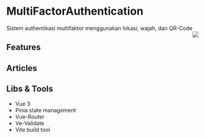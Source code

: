 # MultiFactorAuthentication
Sistem authentikasi multifaktor menggunakan lokasi, wajah, dan QR-Code
<img src="icon.png" align="right" />


## Features

## Articles


## Libs & Tools
- Vue 3
- Pinia state management
- Vue-Router
- Ve-Validate
- Vite build tool 

